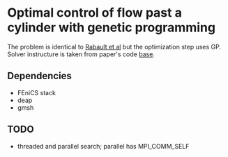 # Optimal control of flow past a cylinder with genetic programming

The problem is identical to [Rabault et al](https://arxiv.org/abs/1808.07664) but the optimization step uses GP.
Solver instructure is taken from paper's code [base](https://github.com/jerabaul29/Cylinder2DFlowControlDRL).

## Dependencies
- FEniCS stack
- deap
- gmsh

## TODO
- threaded and parallel search; parallel has MPI_COMM_SELF